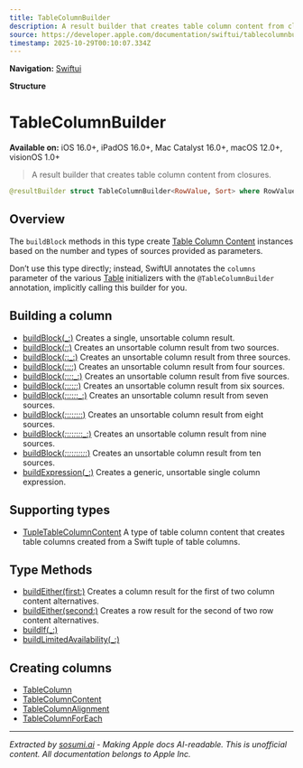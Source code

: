 ```yaml
---
title: TableColumnBuilder
description: A result builder that creates table column content from closures.
source: https://developer.apple.com/documentation/swiftui/tablecolumnbuilder
timestamp: 2025-10-29T00:10:07.334Z
---
```


**Navigation:** [Swiftui](/documentation/swiftui)

**Structure**

# TableColumnBuilder

**Available on:** iOS 16.0+, iPadOS 16.0+, Mac Catalyst 16.0+, macOS 12.0+, visionOS 1.0+

> A result builder that creates table column content from closures.

```swift
@resultBuilder struct TableColumnBuilder<RowValue, Sort> where RowValue : Identifiable, Sort : SortComparator
```

## Overview

The `buildBlock` methods in this type create [Table Column Content](/documentation/swiftui/tablecolumncontent) instances based on the number and types of sources provided as parameters.

Don’t use this type directly; instead, SwiftUI annotates the `columns` parameter of the various [Table](/documentation/swiftui/table) initializers with the `@TableColumnBuilder` annotation, implicitly calling this builder for you.

## Building a column

- [buildBlock(_:)](/documentation/swiftui/tablecolumnbuilder/buildblock(_:)) Creates a single, unsortable column result.
- [buildBlock(_:_:)](/documentation/swiftui/tablecolumnbuilder/buildblock(_:_:)) Creates an unsortable column result from two sources.
- [buildBlock(_:_:_:)](/documentation/swiftui/tablecolumnbuilder/buildblock(_:_:_:)) Creates an unsortable column result from three sources.
- [buildBlock(_:_:_:_:)](/documentation/swiftui/tablecolumnbuilder/buildblock(_:_:_:_:)) Creates an unsortable column result from four sources.
- [buildBlock(_:_:_:_:_:)](/documentation/swiftui/tablecolumnbuilder/buildblock(_:_:_:_:_:)) Creates an unsortable column result from five sources.
- [buildBlock(_:_:_:_:_:_:)](/documentation/swiftui/tablecolumnbuilder/buildblock(_:_:_:_:_:_:)) Creates an unsortable column result from six sources.
- [buildBlock(_:_:_:_:_:_:_:)](/documentation/swiftui/tablecolumnbuilder/buildblock(_:_:_:_:_:_:_:)) Creates an unsortable column result from seven sources.
- [buildBlock(_:_:_:_:_:_:_:_:)](/documentation/swiftui/tablecolumnbuilder/buildblock(_:_:_:_:_:_:_:_:)) Creates an unsortable column result from eight sources.
- [buildBlock(_:_:_:_:_:_:_:_:_:)](/documentation/swiftui/tablecolumnbuilder/buildblock(_:_:_:_:_:_:_:_:_:)) Creates an unsortable column result from nine sources.
- [buildBlock(_:_:_:_:_:_:_:_:_:_:)](/documentation/swiftui/tablecolumnbuilder/buildblock(_:_:_:_:_:_:_:_:_:_:)) Creates an unsortable column result from ten sources.
- [buildExpression(_:)](/documentation/swiftui/tablecolumnbuilder/buildexpression(_:)) Creates a generic, unsortable single column expression.

## Supporting types

- [TupleTableColumnContent](/documentation/swiftui/tupletablecolumncontent) A type of table column content that creates table columns created from a Swift tuple of table columns.

## Type Methods

- [buildEither(first:)](/documentation/swiftui/tablecolumnbuilder/buildeither(first:)) Creates a column result for the first of two column content alternatives.
- [buildEither(second:)](/documentation/swiftui/tablecolumnbuilder/buildeither(second:)) Creates a row result for the second of two row content alternatives.
- [buildIf(_:)](/documentation/swiftui/tablecolumnbuilder/buildif(_:))
- [buildLimitedAvailability(_:)](/documentation/swiftui/tablecolumnbuilder/buildlimitedavailability(_:))

## Creating columns

- [TableColumn](/documentation/swiftui/tablecolumn)
- [TableColumnContent](/documentation/swiftui/tablecolumncontent)
- [TableColumnAlignment](/documentation/swiftui/tablecolumnalignment)
- [TableColumnForEach](/documentation/swiftui/tablecolumnforeach)

---

*Extracted by [sosumi.ai](https://sosumi.ai) - Making Apple docs AI-readable.*
*This is unofficial content. All documentation belongs to Apple Inc.*
